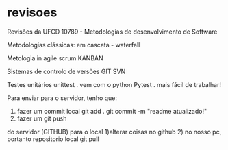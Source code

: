 # revisoes
Revisões da UFCD 10789 - Metodologias de desenvolvimento de Software 

Metodologias clássicas:
em cascata - waterfall


Metologia in agile
scrum
KANBAN

Sistemas de controlo de versões 
GIT
SVN

Testes unitários
unittest . vem com o python
Pytest . mais fácil de trabalhar!

Para enviar para o servidor, tenho que:
1) fazer um commit local 
  git add .
  git commit -m "readme atualizado!"
2) fazer um git push

do servidor (GITHUB) para o local
1)alterar coisas no github
2) no nosso pc, portanto repositorio local 
   git pull 
